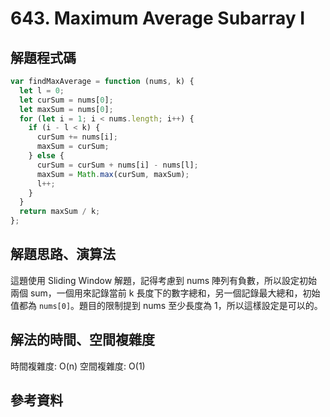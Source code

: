 # 643. Maximum Average Subarray I

## 解題程式碼

```javascript
var findMaxAverage = function (nums, k) {
  let l = 0;
  let curSum = nums[0];
  let maxSum = nums[0];
  for (let i = 1; i < nums.length; i++) {
    if (i - l < k) {
      curSum += nums[i];
      maxSum = curSum;
    } else {
      curSum = curSum + nums[i] - nums[l];
      maxSum = Math.max(curSum, maxSum);
      l++;
    }
  }
  return maxSum / k;
};
```

## 解題思路、演算法

這題使用 Sliding Window 解題，記得考慮到 nums 陣列有負數，所以設定初始兩個 sum，一個用來記錄當前 k 長度下的數字總和，另一個記錄最大總和，初始值都為 `nums[0]`。題目的限制提到 nums 至少長度為 1，所以這樣設定是可以的。

## 解法的時間、空間複雜度

時間複雜度: O(n)
空間複雜度: O(1)

## 參考資料
